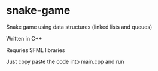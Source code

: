 # snake-game
Snake game using data structures (linked lists and queues)

Written in C++

Requries SFML libraries

Just copy paste the code into main.cpp and run

